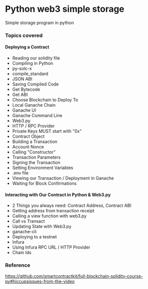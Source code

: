 # Python web3 simple storage
Simple storage program in python

### Topics covered
#### Deploying a Contract
 - Reading our solidity file
 - Compiling in Python
 - py-solc-x
 - compile_standard
 - JSON ABI
 - Saving Compiled Code
 - Get Bytecode
 - Get ABI
 - Choose Blockchain to Deploy To
 - Local Ganache Chain
 - Ganache UI
 - Ganache Command Line
 - Web3.py
 - HTTP / RPC Provider
 - Private Keys MUST start with "0x"
 - Contract Object
 - Building a Transaction
 - Account Nonce
 - Calling "Constructor"
 - Transaction Parameters
 - Signing the Transaction
 - Setting Environment Variables
 - .env file
 - Viewing our Transaction / Deployment in Ganache
 - Waiting for Block Confirmations
#### Interacting with Our Contract in Python & Web3.py
 - 2 Things you always need: Contract Address, Contract ABI
 - Getting address from transaction receipt
 - Calling a view function with web3.py
 - Call vs Transact
 - Updating State with Web3.py
 - ganache-cli
 - Deploying to a testnet
 - Infura
 - Using Infura RPC URL / HTTP Provider
 - Chain Ids

### Reference
https://github.com/smartcontractkit/full-blockchain-solidity-course-py#hiccupsissues-from-the-video
